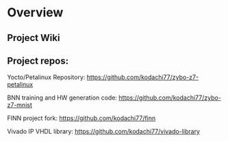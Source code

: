 # Overview

## Project Wiki


## Project repos:

Yocto/Petalinux Repository: https://github.com/kodachi77/zybo-z7-petalinux

BNN training and HW generation code: https://github.com/kodachi77/zybo-z7-mnist

FINN project fork: https://github.com/kodachi77/finn

Vivado IP VHDL library: https://github.com/kodachi77/vivado-library


